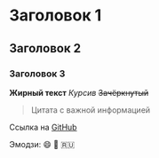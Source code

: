 # Заголовок 1
## Заголовок 2
### Заголовок 3

**Жирный текст** *Курсив* ~~Зачёркнутый~~

> Цитата с важной информацией

Ссылка на [GitHub](https://github.com)

Эмодзи: :smile: :rocket: :ru: